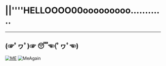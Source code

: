 # ||''''HELLOOOO00ooooooooo............
_______________________________________
## (☞ﾟヮﾟ)☞ 😴☜(ﾟヮﾟ☜)

[![ME](https://github-readme-stats.vercel.app/api?username=tenzind12)](https://github.com/anuraghazra/github-readme-stats)
![MeAgain](https://github-readme-stats.vercel.app/api?username=tenzind12&show_icons=true&theme=radical)
